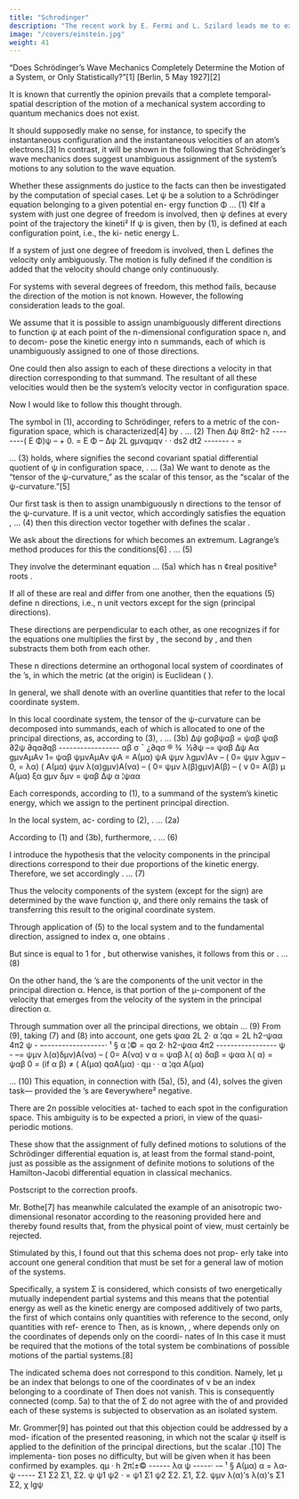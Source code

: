 ```yaml
---
title: "Schrodinger"
description: "The recent work by E. Fermi and L. Szilard leads me to expect that uranium may be turned into a new and important source of energy in the immediate future."
image: "/covers/einstein.jpg"
weight: 41
---
```


“Does Schrödinger’s Wave Mechanics Completely Determine the Motion of a System, or Only Statistically?”[1] [Berlin, 5 May 1927][2] 

It is known that currently the opinion prevails that a complete temporal-spatial description of the motion of a mechanical system according to quantum mechanics does not exist. 

It should supposedly make no sense, for instance, to specify the instantaneous configuration and the instantaneous velocities of an atom’s electrons.[3] In contrast, it will be shown in the following that Schrödinger’s wave mechanics does suggest unambiguous assignment of the system’s motions to any solution to the wave equation. 

Whether these assignments do justice to the facts can then be investigated by the computation of special cases. Let ψ be a solution to a Schrödinger equation belonging to a given potential en- ergy function Φ … (1) ¢If a system with just one degree of freedom is involved, then ψ defines at every point of the trajectory the kineti² If ψ is given, then by (1), is defined at each configuration point, i.e., the ki- netic energy L. 

If a system of just one degree of freedom is involved, then L defines the velocity only ambiguously. The motion is fully defined if the condition is added that the velocity should change only continuously. 

For systems with several degrees of freedom, this method fails, because the direction of the motion is not known. However, the following consideration leads to the goal. 

We assume that it is possible to assign unambiguously different directions to function ψ at each point of the n-dimensional configuration space n, and to decom- pose the kinetic energy into n summands, each of which is unambiguously assigned to one of those directions. 

One could then also assign to each of these directions a velocity in that direction corresponding to that summand. The resultant of all these velocities would then be the system’s velocity vector in configuration space. 

Now I would like to follow this thought through. 

The symbol in (1), according to Schrödinger, refers to a metric of the con- figuration space, which is characterized[4] by . … (2) Then Δψ 8π2- h2 --------( E Φ)ψ – + 0. = E Φ – Δψ 2L gμνqμqν · · ds2 dt2 ------- - = 



… (3) holds, where signifies the second covariant spatial differential quotient of ψ in configuration space, . … (3a) We want to denote as the “tensor of the ψ-curvature,” as the scalar of this tensor, as the “scalar of the ψ-curvature.”[5] 

Our first task is then to assign unambiguously n directions to the tensor of the ψ-curvature. If is a unit vector, which accordingly satisfies the equation , … (4) then this direction vector together with defines the scalar . 

We ask about the directions for which becomes an extremum. Lagrange’s method produces for this the conditions[6] . … (5) 

They involve the determinant equation … (5a) which has n ¢real positive² roots . 

If all of these are real and differ from one another, then the equations (5) define n directions, i.e., n unit vectors except for the sign (principal directions). 

These directions are perpendicular to each other, as one recognizes if for the equations one multiplies the first by , the second by , and then substracts them both from each other.

These n directions determine an orthogonal local system of coordinates of the ’s, in which the metric (at the origin) is Euclidean ( ).

In general, we shall denote with an overline quantities that refer to the local coordinate system. 

In this local coordinate system, the tensor of the ψ-curvature can be decomposed into summands, each of which is allocated to one of the principal directions, as, according to (3), . … (3b) Δψ gαβψαβ = ψαβ ψαβ ∂2ψ ∂qα∂qβ ----------------- αβ σ ¯ ¿∂qσ ® ¾ ­ ½∂ψ –= ψαβ Δψ Aα gμνAμAν 1= ψαβ ψμνAμAν ψA = A(μα) ψA ψμν λgμν)Aν – ( 0= ψμν λgμν – 0, = λα) ( A(μα) ψμν λ(α)gμν)A(να) – ( 0= ψμν λ(β)gμν)A(β) – ( ν 0= A(β) μ A(μα) ξα gμν δμν = ψαβ Δψ α ¦ψαα 



Each corresponds, according to (1), to a summand of the system’s kinetic energy, which we assign to the pertinent principal direction. 

In the local system, ac- cording to (2), . … (2a) 

According to (1) and (3b), furthermore, . … (6) 

I introduce the hypothesis that the velocity components in the principal directions correspond to their due proportions of the kinetic energy. Therefore, we set accordingly . … (7) 

Thus the velocity components of the system (except for the sign) are determined by the wave function ψ, and there only remains the task of transferring this result to the original coordinate system. 

Through application of (5) to the local system and to the fundamental direction, assigned to index α, one obtains . 

But since is equal to 1 for , but otherwise vanishes, it follows from this or . … (8) 

On the other hand, the ’s are the components of the unit vector in the principal direction α. Hence, is that portion of the μ-component of the velocity that emerges from the velocity of the system in the principal direction α.

Through summation over all the principal directions, we obtain … (9) From (9), taking (7) and (8) into account, one gets ψαα 2L 2· α ¦qα = 2L h2-ψαα 4π2 ψ - –-----------------· ¹ § α ¦© = qα 2· h2-ψαα 4π2 ----------------- ψ - –= ψμν λ(α)δμν)A(να) – ( 0= A(να) ν α = ψαβ λ( α) δαβ = ψαα λ( α) = ψαβ 0 = (if α β) ≠ ( A(μα) qαA(μα) · qμ · · α ¦qα A(μα) 


… (10) This equation, in connection with (5a), (5), and (4), solves the given task— provided the ’s are ¢everywhere² negative. 

There are 2n possible velocities at- tached to each spot in the configuration space. This ambiguity is to be expected a priori, in view of the quasi-periodic motions. 

These show that the assignment of fully defined motions to solutions of the Schrödinger differential equation is, at least from the formal stand-point, just as possible as the assignment of definite motions to solutions of the Hamilton-Jacobi differential equation in classical mechanics. 

Postscript to the correction proofs. 

Mr. Bothe[7] has meanwhile calculated the example of an anisotropic two-dimensional resonator according to the reasoning provided here and thereby found results that, from the physical point of view, must certainly be rejected. 

Stimulated by this, I found out that this schema does not prop- erly take into account one general condition that must be set for a general law of motion of the systems. 

Specifically, a system Σ is considered, which consists of two energetically mutually independent partial systems and this means that the potential energy as well as the kinetic energy are composed additively of two parts, the first of which contains only quantities with reference to the second, only quantities with ref- erence to Then, as is known, , where depends only on the coordinates of depends only on the coordi- nates of In this case it must be required that the motions of the total system be combinations of possible motions of the partial systems.[8] 

The indicated schema does not correspond to this condition. Namely, let μ be an index that belongs to one of the coordinates of ν be an index belonging to a coordinate of Then does not vanish. This is consequently connected (comp. 5a) to that the of Σ do not agree with the of and provided each of these systems is subjected to observation as an isolated system. 

Mr. Grommer[9] has pointed out that this objection could be addressed by a mod- ification of the presented reasoning, in which not the scalar ψ itself is applied to the definition of the principal directions, but the scalar .[10] The implementa- tion poses no difficulty, but will be given when it has been confirmed by examples. qμ · h 2π¦±© ------ λα ψ -----· -– ¹ § A(μα) α = λα- ψ ----- Σ1 Σ2 Σ1, Σ2. ψ ψ1 ψ2 ⋅ = ψ1 Σ1 ψ2 Σ2. Σ1, Σ2. ψμν λ(α)’s λ(α)’s Σ1 Σ2, χ lgψ

 
 
 

